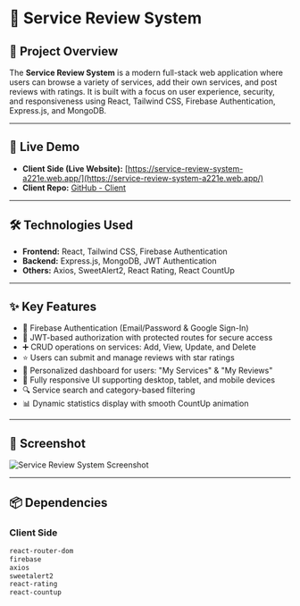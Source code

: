 # 🧊 Service Review System

## 🌟 Project Overview

The **Service Review System** is a modern full-stack web application where users can browse a variety of services, add their own services, and post reviews with ratings. It is built with a focus on user experience, security, and responsiveness using React, Tailwind CSS, Firebase Authentication, Express.js, and MongoDB.

---

## 🚀 Live Demo

- **Client Side (Live Website):** [https://service-review-system-a221e.web.app/](https://service-review-system-a221e.web.app/)  
- **Client Repo:** [GitHub - Client](https://github.com/Programming-Hero-Web-Course4/b11a11-client-side-sojib-web)  


---

## 🛠 Technologies Used

- **Frontend:** React, Tailwind CSS, Firebase Authentication  
- **Backend:** Express.js, MongoDB, JWT Authentication  
- **Others:** Axios, SweetAlert2, React Rating, React CountUp

---

## ✨ Key Features

- 🔐 Firebase Authentication (Email/Password & Google Sign-In)  
- 🔑 JWT-based authorization with protected routes for secure access  
- ➕ CRUD operations on services: Add, View, Update, and Delete  
- ⭐ Users can submit and manage reviews with star ratings  
- 👤 Personalized dashboard for users: "My Services" & "My Reviews"  
- 📱 Fully responsive UI supporting desktop, tablet, and mobile devices  
- 🔍 Service search and category-based filtering  
- 📊 Dynamic statistics display with smooth CountUp animation  

---

## 📸 Screenshot

![Service Review System Screenshot](https://i.ibb.co/qMPL09py/service-review-system-a221e-web-app.png)  


---

## 📦 Dependencies

### Client Side

```bash
react-router-dom
firebase
axios
sweetalert2
react-rating
react-countup
